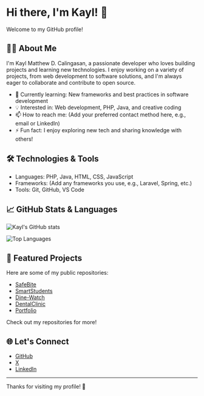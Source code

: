 # Hi there, I'm Kayl! 👋

Welcome to my GitHub profile!

## 👨‍💻 About Me

I'm Kayl Matthew D. Calingasan, a passionate developer who loves building projects and learning new technologies. I enjoy working on a variety of projects, from web development to software solutions, and I'm always eager to collaborate and contribute to open source.

- 🌱 Currently learning: New frameworks and best practices in software development
- 💡 Interested in: Web development, PHP, Java, and creative coding
- 📫 How to reach me: (Add your preferred contact method here, e.g., email or LinkedIn)
- ⚡ Fun fact: I enjoy exploring new tech and sharing knowledge with others!

## 🛠️ Technologies & Tools

- Languages: PHP, Java, HTML, CSS, JavaScript
- Frameworks: (Add any frameworks you use, e.g., Laravel, Spring, etc.)
- Tools: Git, GitHub, VS Code

## 📈 GitHub Stats & Languages

<!-- Replace with your own GitHub stats if you like -->
![Kayl's GitHub stats](https://github-readme-stats.vercel.app/api?username=kayl10913&show_icons=true&theme=radical)

![Top Languages](https://github-readme-stats.vercel.app/api/top-langs/?username=kayl10913&layout=compact&theme=radical&hide=dart)

## 📂 Featured Projects

Here are some of my public repositories:

- [SafeBite](https://github.com/kayl10913/SafeBite)  
- [SmartStudents](https://github.com/kayl10913/SmartStudents)  
- [Dine-Watch](https://github.com/kayl10913/Dine-Watch)  
- [DentalClinic](https://github.com/kayl10913/DentalClinic)  
- [Portfolio](https://github.com/kayl10913/Portfolio)  

Check out my repositories for more!

## 🌐 Let's Connect

- [GitHub](https://github.com/kayl10913)
- [X](https://x.com/kayl_matyu)
- [LinkedIn](https://www.linkedin.com/in/kyle-matthew-calingasan-059899328/)

---

Thanks for visiting my profile! 🚀
